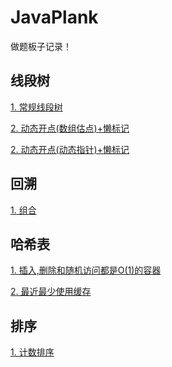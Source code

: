 # JavaPlank

做题板子记录！



## 线段树

<div>
    <a href="./SegmentTree/SegmentTree.java">1. 常规线段树</a>
    <p/>
    <a href="./SegmentTree/MyCalendar.java">2. 动态开点(数组估点)+懒标记</a>
    <p/>
    <a href="./SegmentTree/RangeModule.md">2. 动态开点(动态指针)+懒标记</a>
</div>


## 回溯

<div>
    <p/>
    <a href="./Backtracking/Combination.md">1. 组合</a>
</div>


## 哈希表

<div>
    <p/>
    <a href="./HashTable/RandomizedSet.md">1. 插入,删除和随机访问都是O(1)的容器</a>
    <p/>
    <a href="./HashTable/LRUCache.md">2. 最近最少使用缓存</a>
</div>

## 排序

<div>
    <p/>
    <a href="./Sort/CountingSort.md">1. 计数排序</a>
</div>



